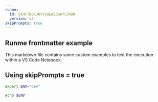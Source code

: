 ```yaml
---
runme:
  id: 01HF7B0KJWYTVQEAZ3GA7C3H8H
  version: v3
skipPrompts: true
---
```


## Runme frontmatter example

This markdown file contains some custom examples to test the execution within a VS Code Notebook.

## Using skipPrompts = true

```sh {"id":"01HF7B0KJWYTVQEAZ3G67T0MBD"}
export ENV="dev"
```

```sh {"id":"01HF7B0KJWYTVQEAZ3G91BTEHW","interactive":"false"}
echo $ENV
```
